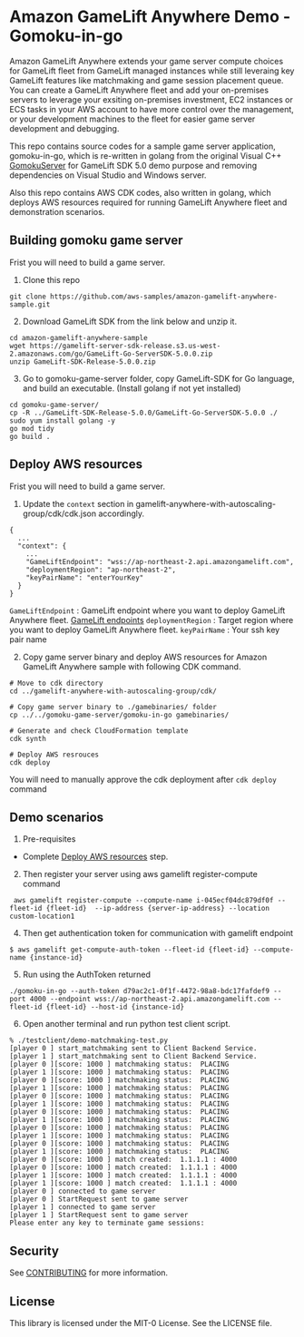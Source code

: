 # Amazon GameLift Anywhere Demo - Gomoku-in-go

Amazon GameLift Anywhere extends your game server compute choices for GameLift fleet from GameLift managed instances while still leveraing key GameLift features like matchmaking and game session placement queue. You can create a GameLift Anywhere fleet and add your on-premises servers to leverage your exsiting on-premises investment, EC2 instances or ECS tasks in your AWS account to have more control over the management, or your development machines to the fleet for easier game server development and debugging.

This repo contains source codes for a sample game server application, gomoku-in-go, which is re-written in golang from the original Visual C++ [GomokuServer](https://github.com/aws-samples/aws-gamelift-sample/tree/master/GomokuServer) for GameLift SDK 5.0 demo purpose and removing dependencies on Visual Studio and Windows server. 

Also this repo contains AWS CDK codes, also written in golang, which deploys AWS resources required for running GameLift Anywhere fleet and demonstration scenarios.


## Building gomoku game server
Frist you will need to build a game server.

1. Clone this repo

```
git clone https://github.com/aws-samples/amazon-gamelift-anywhere-sample.git
```

2. Download GameLift SDK from the link below and unzip it.

```
cd amazon-gamelift-anywhere-sample
wget https://gamelift-server-sdk-release.s3.us-west-2.amazonaws.com/go/GameLift-Go-ServerSDK-5.0.0.zip
unzip GameLift-SDK-Release-5.0.0.zip
```

3. Go to gomoku-game-server folder, copy GameLift-SDK for Go language, and build an executable. (Install golang if not yet installed)

```
cd gomoku-game-server/
cp -R ../GameLift-SDK-Release-5.0.0/GameLift-Go-ServerSDK-5.0.0 ./
sudo yum install golang -y
go mod tidy
go build .

```
## Deploy AWS resources
Frist you will need to build a game server.

1. Update the `context` section in gamelift-anywhere-with-autoscaling-group/cdk/cdk.json accordingly. 

```
{
  ...
  "context": {
    ... 
    "GameLiftEndpoint": "wss://ap-northeast-2.api.amazongamelift.com", 
    "deploymentRegion": "ap-northeast-2",
    "keyPairName": "enterYourKey"
  }
}

```

`GameLiftEndpoint` : GameLift endpoint where you want to deploy GameLift Anywhere fleet. [GameLift endpoints](https://docs.aws.amazon.com/general/latest/gr/gamelift.html)
`deploymentRegion` : Target region where you want to deploy GameLift Anywhere fleet.
`keyPairName` : Your ssh key pair name

2. Copy game server binary and deploy AWS resources for Amazon GameLift Anywhere sample with following CDK command.

```
# Move to cdk directory
cd ../gamelift-anywhere-with-autoscaling-group/cdk/

# Copy game server binary to ./gamebinaries/ folder
cp ../../gomoku-game-server/gomoku-in-go gamebinaries/

# Generate and check CloudFormation template 
cdk synth

# Deploy AWS resrouces
cdk deploy
```

You will need to manually approve the cdk deployment after `cdk deploy` command

## Demo scenarios

1. Pre-requisites
 - Complete [Deploy AWS resources](https://github.com/aws-samples/amazon-gamelift-anywhere-sample/tree/main#deploy-aws-resources) step.


2. Then register your server using aws gamelift register-compute command

```
 aws gamelift register-compute --compute-name i-045ecf04dc879df0f --fleet-id {fleet-id}  --ip-address {server-ip-address} --location custom-location1

```

4. Then get authentication token for communication with gamelift endpoint

```
$ aws gamelift get-compute-auth-token --fleet-id {fleet-id} --compute-name {instance-id}
```

5. Run using the AuthToken returned

```
./gomoku-in-go --auth-token d79ac2c1-0f1f-4472-98a8-bdc17fafdef9 --port 4000 --endpoint wss://ap-northeast-2.api.amazongamelift.com --fleet-id {fleet-id} --host-id {instance-id}
```

6. Open another terminal and run python test client script. 

```
% ./testclient/demo-matchmaking-test.py
[player 0 ] start_matchmaking sent to Client Backend Service.
[player 1 ] start_matchmaking sent to Client Backend Service.
[player 0 ][score: 1000 ] matchmaking status:  PLACING
[player 1 ][score: 1000 ] matchmaking status:  PLACING
[player 0 ][score: 1000 ] matchmaking status:  PLACING
[player 1 ][score: 1000 ] matchmaking status:  PLACING
[player 0 ][score: 1000 ] matchmaking status:  PLACING
[player 1 ][score: 1000 ] matchmaking status:  PLACING
[player 0 ][score: 1000 ] matchmaking status:  PLACING
[player 1 ][score: 1000 ] matchmaking status:  PLACING
[player 0 ][score: 1000 ] matchmaking status:  PLACING
[player 1 ][score: 1000 ] matchmaking status:  PLACING
[player 0 ][score: 1000 ] matchmaking status:  PLACING
[player 1 ][score: 1000 ] matchmaking status:  PLACING
[player 0 ][score: 1000 ] match created:  1.1.1.1 : 4000
[player 0 ][score: 1000 ] match created:  1.1.1.1 : 4000
[player 1 ][score: 1000 ] match created:  1.1.1.1 : 4000
[player 1 ][score: 1000 ] match created:  1.1.1.1 : 4000
[player 0 ] connected to game server
[player 0 ] StartRequest sent to game server
[player 1 ] connected to game server
[player 1 ] StartRequest sent to game server
Please enter any key to terminate game sessions:

```

## Security

See [CONTRIBUTING](CONTRIBUTING.md#security-issue-notifications) for more information.

## License

This library is licensed under the MIT-0 License. See the LICENSE file.

